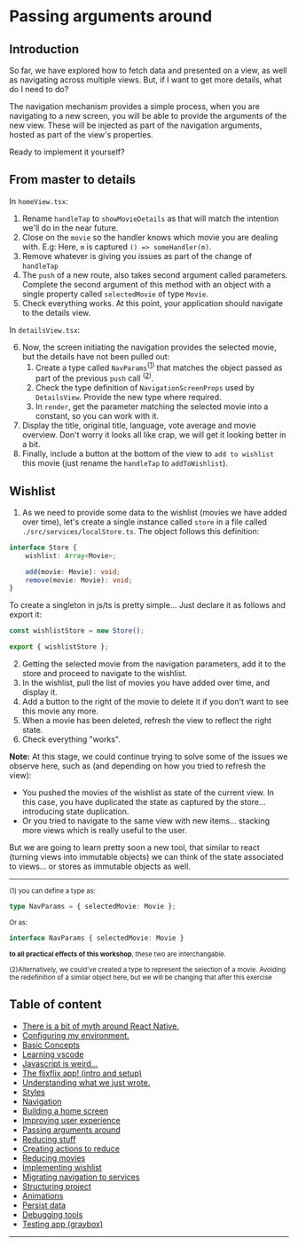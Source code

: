# Passing arguments around

## Introduction

So far, we have explored how to fetch data and presented on a view, as well as navigating across multiple views. But, if I want to get more details, what do I need to do?

The navigation mechanism provides a simple process, when you are navigating to a new screen, you will be able to provide the arguments of the new view. These will be injected as part of the navigation arguments, hosted as part of the view's properties.

Ready to implement it yourself?

## From master to details

In `homeView.tsx`:

1. Rename `handleTap` to `showMovieDetails` as that will match the intention we'll do in the near future.
2. Close on the `movie` so the handler knows which movie you are dealing with. E.g: Here, `m` is captured `() => someHandler(m)`.
3. Remove whatever is giving you issues as part of the change of `handleTap`
4. The `push` of a new route, also takes second argument called parameters. Complete the second argument of this method with an object with a single property called `selectedMovie` of type `Movie`.
5. Check everything works. At this point, your application should navigate to the details view.

In `detailsView.tsx`:

6. Now, the screen initiating the navigation provides the selected movie, but the details have not been pulled out:
    1. Create a type called `NavParams`<sup>(<a href="#note1">1</a>)</sup> that matches the object passed as part of the previous `push` call <sup>(<a href="#note2">2</a>)</sup>.
    2. Check the type definition of `NavigationScreenProps` used by `DetailsView`. Provide the new type where required.
    3. In `render`, get the parameter matching the selected movie into a constant, so you can work with it.
7. Display the title, original title, language, vote average  and movie overview. Don't worry it looks all like crap, we will get it looking better in a bit.
8. Finally, include a button at the bottom of the view to `add to wishlist` this movie (just rename the `handleTap` to `addToWishlist`).

## Wishlist

1. As we need to provide some data to the wishlist (movies we have added over time), let's create a single instance called `store` in a file called `./src/services/localStore.ts`. The object follows this definition:

```ts
interface Store {
    wishlist: Array<Movie>;

    add(movie: Movie): void;
    remove(movie: Movie): void;
}
```

To create a singleton in js/ts is pretty simple... Just declare it as follows and export it:

```ts
const wishlistStore = new Store();

export { wishlistStore };
```

2. Getting the selected movie from the navigation parameters, add it to the store and proceed to navigate to the wishlist.
3. In the wishlist, pull the list of movies you have added over time, and display it.
4. Add a button to the right of the movie to delete it if you don't want to see this movie any more.
5. When a movie has been deleted, refresh the view to reflect the right state.
6. Check everything "works".

**Note:** At this stage, we could continue trying to solve some of the issues we observe here, such as (and depending on how you tried to refresh the view):
- You pushed the movies of the wishlist as state of the current view. In this case, you have duplicated the state as captured by the store... introducing state duplication.
- Or you tried to navigate to the same view with new items... stacking more views which is really useful to the user.

But we are going to learn pretty soon a new tool, that similar to react (turning views into immutable objects) we can think of the state associated to views... or stores as immutable objects as well.

---
<sup>(<a name="note1">1</a>) you can define a type as:</sup>
```ts
type NavParams = { selectedMovie: Movie };
```
<sup>Or as:</sup>
```ts
interface NavParams { selectedMovie: Movie }
```
<sup>**to all practical effects of this workshop**, these two are interchangable.</sup>

<sup>(<a name="note2">2</a>)Alternatively, we could've created a type to represent the selection of a movie. Avoiding the redefinition of a similar object here, but we will be changing that after this exercise</sup>

Table of content
----

- [There is a bit of myth around React Native.](./01.misconceptions.md)
- [Configuring my environment.](./02.environmentConfig.md)
- [Basic Concepts](./03.basicConcepts.md)
- [Learning vscode](./04.toolOverview.md)
- [Javascript is weird...](./05.oddities.md)
- [The flixflix app! (intro and setup)](./06.setupApp.md)
- [Understanding what we just wrote.](./07.components.md)
- [Styles](./08.stylingComponents.md)
- [Navigation](./09.navigatingBetweenScreens.md)
- [Building a home screen](./10.displayingMovies.md)
- [Improving user experience](./11.pagination.md)
- [Passing arguments around](./12.showingDetails.md)
- [Reducing stuff](./13.reducing.md)
- [Creating actions to reduce](./14.reducingActions.md)
- [Reducing movies](./15.reducingMovies.md)
- [Implementing wishlist](./16.implementingWishlist.md)
- [Migrating navigation to services](./17.migrateNavigation.md)
- [Structuring project](./18.fixingFewIssies.md)
- [Animations](./19.animations.md)
- [Persist data](./20.persistingData.md)
- [Debugging tools](./21.debuggingTools.md)
- [Testing app (graybox)](./22.endToEndTesting.md)
---
